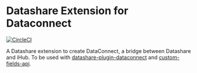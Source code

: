 # Datashare Extension for Dataconnect
[![CircleCI](https://circleci.com/gh/ICIJ/datashare-extension-dataconnect.svg?style=shield)](https://circleci.com/gh/ICIJ/datashare-extension-dataconnect)

A Datashare extension to create DataConnect, a bridge between Datashare and iHub.
To be used with [datashare-plugin-dataconnect](https://github.com/ICIJ/datashare-plugin-dataconnect) and [custom-fields-api](https://github.com/ICIJ/custom-fields-api).
